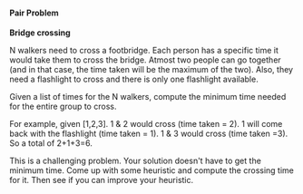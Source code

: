 #### Pair Problem

**Bridge crossing**

N walkers need to cross a footbridge. Each person has a specific time it would take them to cross the bridge. Atmost two people can go together (and in that case, the time taken will be the maximum of the two). Also, they need a flashlight to cross and there is only one flashlight available.

Given a list of times for the N walkers, compute the minimum time needed for the entire group to cross.

For example, given [1,2,3]. 1 & 2 would cross (time taken = 2). 1 will come back with the flashlight (time taken = 1). 1 & 3 would cross (time taken =3). So a total of 2+1+3=6.

This is a challenging problem. Your solution doesn't have to get the minimum time. Come up with some heuristic and compute the crossing time for it. Then see if you can improve your heuristic.
